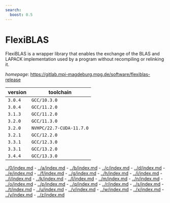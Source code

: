 ```yaml
---
search:
  boost: 0.5
---
```

# FlexiBLAS

FlexiBLAS is a wrapper library that enables the exchange of the BLAS and LAPACK implementation used by a program without recompiling or relinking it.

*homepage*: <https://gitlab.mpi-magdeburg.mpg.de/software/flexiblas-release>

version | toolchain
--------|----------
``3.0.4`` | ``GCC/10.3.0``
``3.0.4`` | ``GCC/11.2.0``
``3.1.3`` | ``GCC/11.2.0``
``3.2.0`` | ``GCC/11.3.0``
``3.2.0`` | ``NVHPC/22.7-CUDA-11.7.0``
``3.2.1`` | ``GCC/12.2.0``
``3.3.1`` | ``GCC/12.3.0``
``3.3.1`` | ``GCC/13.2.0``
``3.4.4`` | ``GCC/13.3.0``

[../0/index.md](0) - [../a/index.md](a) - [../b/index.md](b) - [../c/index.md](c) - [../d/index.md](d) - [../e/index.md](e) - [../f/index.md](f) - [../g/index.md](g) - [../h/index.md](h) - [../i/index.md](i) - [../j/index.md](j) - [../k/index.md](k) - [../l/index.md](l) - [../m/index.md](m) - [../n/index.md](n) - [../o/index.md](o) - [../p/index.md](p) - [../q/index.md](q) - [../r/index.md](r) - [../s/index.md](s) - [../t/index.md](t) - [../u/index.md](u) - [../v/index.md](v) - [../w/index.md](w) - [../x/index.md](x) - [../y/index.md](y) - [../z/index.md](z)


